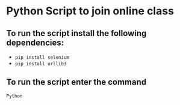 # Python Script to join online class

## To run the script install the following dependencies:

- `pip install selenium`
- `pip install urllib3`

## To run the script enter the command

`Python `


